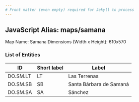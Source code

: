 ```yaml
---
# Front matter (even empty) required for Jekyll to process
---
```


## JavaScript Alias: maps/samana

Map Name: Samana
Dimensions (Width x Height): 610x570





### List of Entities

ID | Short label | Label
---|---|---|
DO.SM.LT|LT|Las Terrenas
DO.SM.SB|SB|Santa Bárbara de Samaná
DO.SM.SA|SA|Sánchez